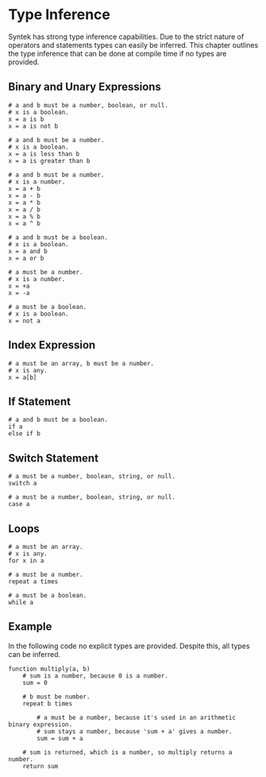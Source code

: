 # Type Inference

Syntek has strong type inference capabilities. Due to the strict nature of operators and statements types can easily be inferred. This chapter outlines the type inference that can be done at compile time if no types are provided.

## Binary and Unary Expressions

```syntek
# a and b must be a number, boolean, or null.
# x is a boolean.
x = a is b
x = a is not b

# a and b must be a number.
# x is a boolean.
x = a is less than b
x = a is greater than b

# a and b must be a number.
# x is a number.
x = a + b
x = a - b
x = a * b
x = a / b
x = a % b
x = a ^ b

# a and b must be a boolean.
# x is a boolean.
x = a and b
x = a or b

# a must be a number.
# x is a number.
x = +a
x = -a

# a must be a boolean.
# x is a boolean.
x = not a
```

## Index Expression

```syntek
# a must be an array, b must be a number.
# x is any.
x = a[b]
```

## If Statement

```syntek
# a and b must be a boolean.
if a
else if b
```

## Switch Statement

```syntek
# a must be a number, boolean, string, or null.
switch a

# a must be a number, boolean, string, or null.
case a
```

## Loops

```syntek
# a must be an array.
# x is any.
for x in a

# a must be a number.
repeat a times

# a must be a boolean.
while a
```

## Example

In the following code no explicit types are provided. Despite this, all types can be inferred.

```syntek
function multiply(a, b)
	# sum is a number, because 0 is a number.
	sum = 0

	# b must be number.
	repeat b times

		# a must be a number, because it's used in an arithmetic binary expression.
		# sum stays a number, because 'sum + a' gives a number.
		sum = sum + a

	# sum is returned, which is a number, so multiply returns a number.
	return sum
```
